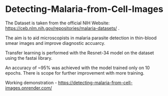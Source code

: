 # Detecting-Malaria-from-Cell-Images

The Dataset is taken from the official NIH Website: https://ceb.nlm.nih.gov/repositories/malaria-datasets/ .

The aim is to aid microscopists in malaria parasite detection in thin-blood smear images and improve diagnostic accuarcy.

Transfer learning is performed with the Resnet-34 model on the dataset using the fastai library.

An accuracy of ~95% was achieved with the model trained only on 10 epochs. 
There is scope for further improvement with more training. 

Working demonstration - https://detecting-malaria-from-cell-images.onrender.com/
